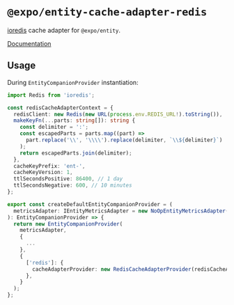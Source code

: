 # `@expo/entity-cache-adapter-redis`

[ioredis](https://github.com/luin/ioredis) cache adapter for `@expo/entity`.

[Documentation](https://expo.github.io/entity/modules/_expo_entity_cache_adapter_redis.html)

## Usage

During `EntityCompanionProvider` instantiation:

```typescript
import Redis from 'ioredis';

const redisCacheAdapterContext = {
  redisClient: new Redis(new URL(process.env.REDIS_URL!).toString()),
  makeKeyFn(...parts: string[]): string {
    const delimiter = ':';
    const escapedParts = parts.map((part) =>
      part.replace('\\', '\\\\').replace(delimiter, `\\${delimiter}`)
    );
    return escapedParts.join(delimiter);
  },
  cacheKeyPrefix: 'ent-',
  cacheKeyVersion: 1,
  ttlSecondsPositive: 86400, // 1 day
  ttlSecondsNegative: 600, // 10 minutes
};

export const createDefaultEntityCompanionProvider = (
  metricsAdapter: IEntityMetricsAdapter = new NoOpEntityMetricsAdapter()
): EntityCompanionProvider => {
  return new EntityCompanionProvider(
    metricsAdapter,
    {
      ...
    },
    {
      ['redis']: {
        cacheAdapterProvider: new RedisCacheAdapterProvider(redisCacheAdapterContext),
      },
    }
  );
};
```